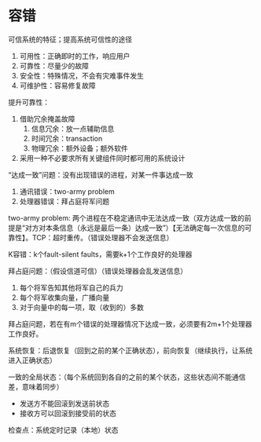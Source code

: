 # 容错

可信系统的特征；提高系统可信性的途径
1. 可用性：正确即时的工作，响应用户
2. 可靠性：尽量少的故障
3. 安全性：特殊情况，不会有灾难事件发生
4. 可维护性：容易修复故障

提升可靠性：
1. 借助冗余掩盖故障
   1. 信息冗余：放一点辅助信息
   2. 时间冗余：transaction
   3. 物理冗余：额外设备；额外软件
2. 采用一种不必要求所有关键组件同时都可用的系统设计

“达成一致”问题：没有出现错误的进程，对某一件事达成一致
1. 通讯错误：two-army problem
2. 处理器错误：拜占庭将军问题

two-army problem: 两个进程在不稳定通讯中无法达成一致（双方达成一致的前提是“对方对本条信息（永远是最后一条）达成一致”）【无法确定每一次信息的可靠性】。TCP：超时重传。（错误处理器不会发送信息）

K容错：k个fault-silent faults，需要k+1个工作良好的处理器

拜占庭问题：（假设信道可信）（错误处理器会乱发送信息）
1. 每个将军告知其他将军自己的兵力
2. 每个将军收集向量，广播向量
3. 对于向量中的每一项，取（收到的）多数

拜占庭问题，若在有m个错误的处理器情况下达成一致，必须要有2m+1个处理器工作良好。

系统恢复：后退恢复（回到之前的某个正确状态），前向恢复（继续执行，让系统进入正确状态）

一致的全局状态：（每个系统回到各自的之前的某个状态，这些状态间不能通信差，意味着同步）
* 发送方不能回滚到发送前状态
* 接收方可以回滚到接受前的状态

检查点：系统定时记录（本地）状态
